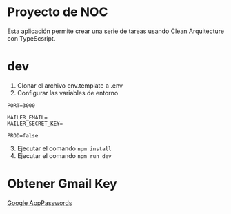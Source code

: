 # Proyecto de NOC

Esta aplicación permite crear una serie de tareas usando Clean Arquitecture con TypeScsript.

# dev
1. Clonar el archivo env.template a .env
2. Configurar las variables de entorno

```
PORT=3000

MAILER_EMAIL=
MAILER_SECRET_KEY=

PROD=false
```

3. Ejecutar el comando ```npm install ```
4. Ejecutar el comando ```npm run dev ```

# Obtener Gmail Key
[Google AppPasswords](https://myaccount.google.com/u//apppasswords)


